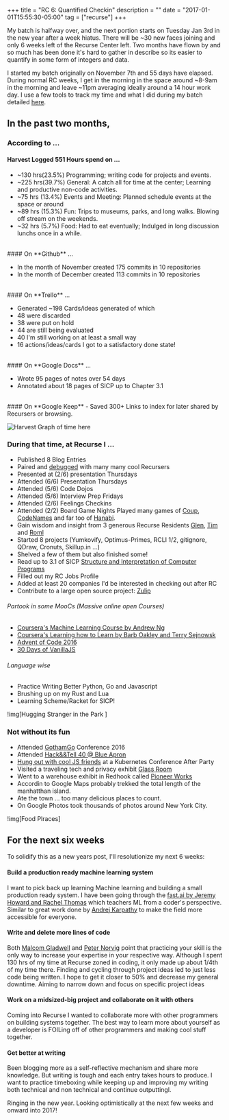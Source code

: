 +++
title = "RC 6: Quantified Checkin"
description = ""
date = "2017-01-01T15:55:30-05:00"
tag = ["recurse"]
+++

My batch is halfway over, and the next portion starts on Tuesday Jan 3rd in the new year after a week hiatus. There will be ~30 new faces joining and only 6 weeks left of the Recurse Center left. Two months have flown by and so much has been done it's hard to gather in describe so its easier to quantify in some form of integers and data.

I started my batch originally on November 7th and 55 days have elapsed. During normal RC weeks, I get in the morning in the space around ~8-9am in the morning and leave ~11pm averaging ideally around a 14 hour work day. I use a few tools to track my time and what I did during my batch detailed [here](/week-1/).


In the past two months,
---

### According to ...

#### **Harvest** Logged 551 Hours spend on ...

- ~130 hrs(23.5%) Programming; writing code for projects and events.
- ~225 hrs(39.7%) General: A catch all for time at the center; Learning and productive non-code activities.
- ~75 hrs (13.4%) Events and Meeting: Planned schedule events at the space or around
- ~89 hrs (15.3%) Fun: Trips to museums, parks, and long walks. Blowing off stream on the weekends.
- ~32 hrs (5.7%)  Food: Had to eat eventually; Indulged in long discussion lunchs once in a while.

<br/>
####  On **Github** ...

- In the month of November created 175 commits in 10 repositories
- In the month of December created 113 commits in 10 repositories

<br/>
####  On **Trello** ...

- Generated ~198 Cards/ideas generated of which
- 48 were discarded
- 38 were put on hold
- 44 are still being evaluated
- 40 I'm still working on at least a small way
- 16 actions/ideas/cards I got to a satisfactory done state!

<br/>
####  On **Google Docs** ...

- Wrote 95 pages of notes over 54 days
- Annotated about 18 pages of SICP up to Chapter 3.1

<br/>
#### On **Google Keep**
- Saved 300+ Links to index for later shared by Recursers or browsing.

![Harvest Graph of time here]()

### During that time, at Recurse I ...
- Published 8 Blog Entries
- Paired and [debugged](/recurse/debugging-debugging) with many many cool Recursers
- Presented at (2/6) presentation Thursdays
- Attended (6/6) Presentation Thursdays
- Attended (5/6) Code Dojos
- Attended (5/6) Interview Prep Fridays
- Attended (2/6) Feelings Checkins
- Attended (2/2) Board Game Nights Played many games of [Coup](https://www.amazon.com/Indie-Boards-Cards-COU1IBC-Dystopian/dp/B00GDI4HX4), [CodeNames](https://www.amazon.com/Czech-Games-00031CGE-Codenames/dp/B014Q1XX9S/ref=pd_lpo_21_bs_t_2?_encoding=UTF8&psc=1&refRID=6ATH8DCQKKH1CP8T5ZV2) and far too of [Hanabi](https://www.amazon.com/R-Games-RR-869-Hanabi/dp/B00CYQ9Q76/ref=sr_1_1?s=toys-and-games&ie=UTF8&qid=1483257073&sr=1-1&keywords=hanabi+card+game).
- Gain wisdom and insight from 3 generous Recurse Residents [Glen](http://glench.com), [Tim](http://web.mit.edu/tabbott/www/) and [Roml](https://twitter.com/r0ml/status/804044505666166784.)
- Started 8 projects (Yumkovify, Optimus-Primes, RCLI 1/2, gitignore, QDraw, Cronuts, Skillup.in ...)
- Shelved a few of them but also finished some!
- Read up to 3.1 of SICP [Structure and Interpretation of Computer Programs](https://en.wikipedia.org/wiki/Structure_and_Interpretation_of_Computer_Programs)
- Filled out my RC Jobs Profile
- Added at least 20 companies I'd be interested in checking out after RC
- Contribute to a large open source project: [Zulip](https://github.com/zulip/zulip)

###### Partook in some MooCs (Massive online open Courses)
- [Coursera's Machine Learning Course by Andrew Ng](https://www.coursera.org/learn/machine-learning/home)
- [Coursera's Learning how to Learn by Barb Oakley and Terry Sejnowsk](https://www.coursera.org/learn/learning-how-to-learn/home/welcome)
- [Advent of Code 2016](adventofcode.com)
- [30 Days of VanillaJS](https://javascript30.com)

###### Language wise

   - Practice Writing Better Python, Go and Javascript
   - Brushing up on my Rust and Lua
   - Learning Scheme/Racket for SICP!

!img[Hugging Stranger in the Park ]

### Not without its fun
- Attended [GothamGo](http://gothamgo.com) Conference 2016
- Attended [Hack&&Tell 40 @ Blue Apron](https://www.meetup.com/hack-and-tell/events/234721470/)
- [Hung out with cool JS friends](https://twitter.com/StanZheng/status/808656316143140864) at a Kubernetes Conference After Party
- Visited a traveling tech and privacy exhibit [Glass Room](https://theglassroomnyc.org)
- Went to a warehouse exhibit in Redhook called [Pioneer Works](pioneerworks.org)
- Accordin to Google Maps probably trekked the total length of the manhatthan island.
- Ate the town ... too many delicious places to count.
- On Google Photos took thousands of photos around New York City.

!img[Food Plraces]

For the next six weeks
---

To solidify this as a new years post, I'll resolutionize my next 6 weeks:

#### Build a production ready machine learning system
I want to pick back up learning Machine learning and building a small production ready system. I have been going through the [fast.ai by Jeremy Howard and Rachel Thomas](http://www.fast.ai/) which teachers ML from a coder's perspective. Similar to great work done by [Andrej Karpathy](http://karpathy.github.io/neuralnets/) to make the field more accessible for everyone.
#### Write and delete more lines of code
 Both [Malcom Gladwell](http://wisdomgroup.com/blog/10000-hours-of-practice/) and [Peter Norvig](http://norvig.com/21-days.html) point that practicing your skill is the only way to increase your expertise in your respective way. Although I spent 130 hrs of my time at Recurse zoned in coding, it only made up about 1/4th of my time there. Finding and cycling through project ideas led to just less code being written. I hope to get it closer to 50% and decrease my general downtime. Aiming to narrow down and focus on specific project ideas

#### Work on a midsized-big project and collaborate on it with others
Coming into Recurse I wanted to collaborate more with other programmers on building systems together. The best way to learn more about yourself as a developer is FOILing off of other programmers and making cool stuff together.

#### Get better at writing

Been blogging more as a self-reflective mechanism and share more knowledge. But writing is tough and each entry takes hours to produce. I want to practice timeboxing while keeping up and improving my writing both technical and non technical and continue outputtingl.


Ringing in the new year. Looking optimistically at the next few weeks and onward into 2017!